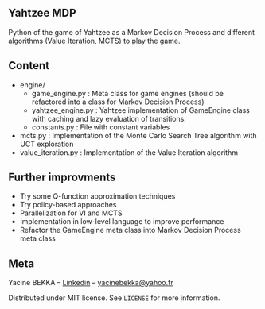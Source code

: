 ## Yahtzee MDP

Python of the game of Yahtzee as a Markov Decision Process and different algorithms (Value Iteration, MCTS) to play the game.

## Content

- engine/
  - game_engine.py :  Meta class for game engines (should be refactored into a class for Markov Decision Process)
  - yahtzee_engine.py : Yahtzee implementation of GameEngine class with caching and lazy evaluation of transitions.
  - constants.py : File with constant variables
- mcts.py : Implementation of the Monte Carlo Search Tree algorithm with UCT exploration
- value_iteration.py : Implementation of the Value Iteration algorithm

## Further improvments

- Try some Q-function approximation techniques
- Try policy-based approaches
- Parallelization for VI and MCTS
- Implementation in low-level language to improve performance
- Refactor the GameEngine meta class into Markov Decision Process meta class

## Meta

Yacine BEKKA – [Linkedin](https://www.linkedin.com/in/yacine-bekka-519b79146) – yacinebekka@yahoo.fr

Distributed under MIT license. See ``LICENSE`` for more information.

